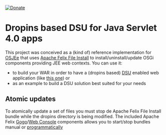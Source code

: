 [![Donate](https://img.shields.io/badge/Donate-PayPal-green.svg)](https://www.paypal.com/donate/?business=7JXD6EDFHXF5C&no_recurring=0&item_name=To+allow+the+development%2C+maintenance+and+evolution+of+a+kind+of+software+that+can+only+exist+in+this+way&currency_code=USD)
# Dropins based DSU for Java Servlet 4.0 apps
This project was conceived as a (kind of) reference implementation for [OSJEe](https://github.com/softalks/osjee.http) that uses [Apache Felix File Install](https://felix.apache.org/documentation/subprojects/apache-felix-file-install.html) to install/uninstall/update OSGi components providing JEE web contexts. You can use it:
* to build your WAR in order to have a (dropins based) [DSU](https://en.wikipedia.org/wiki/Dynamic_software_updating) enabled web application (like [this one](https://github.com/softalks/osjee.dropins.example)) or
* as an example to build a DSU solution best suited for your needs
## Atomic updates
To atomically update a set of files you must stop de Apache Felix File Install bundle while the dropins directory is being modified. The included Apache Felix [Gogo](https://felix.apache.org/documentation/subprojects/apache-felix-gogo.html)/[Web Console](https://felix.apache.org/documentation/subprojects/apache-felix-web-console.html) components allows you to start/stop bundles manual or [programmatically](https://felix.apache.org/documentation/subprojects/apache-felix-web-console/web-console-restful-api.html)
